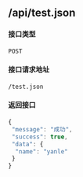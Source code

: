 ## /api/test.json
#### 接口类型
	POST
#### 接口请求地址
	/test.json
#### 返回接口
```js
{
 "message": "成功",
 "success": true,
 "data": {
  "name": "yanle"
 }
}
```